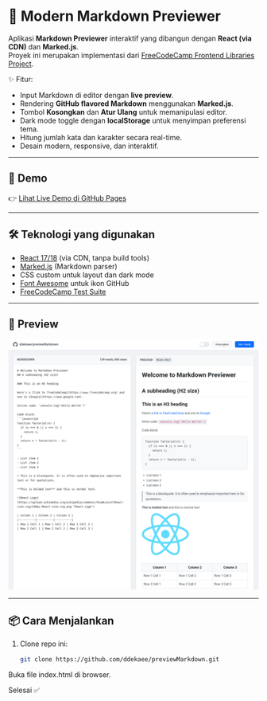 # 📝 Modern Markdown Previewer

Aplikasi **Markdown Previewer** interaktif yang dibangun dengan **React (via CDN)** dan **Marked.js**.  
Proyek ini merupakan implementasi dari [FreeCodeCamp Frontend Libraries Project](https://www.freecodecamp.org/learn/front-end-development-libraries/#front-end-development-libraries-projects).

✨ Fitur:
- Input Markdown di editor dengan **live preview**.
- Rendering **GitHub flavored Markdown** menggunakan **Marked.js**.
- Tombol **Kosongkan** dan **Atur Ulang** untuk memanipulasi editor.
- Dark mode toggle dengan **localStorage** untuk menyimpan preferensi tema.
- Hitung jumlah kata dan karakter secara real-time.
- Desain modern, responsive, dan interaktif.

---

## 🚀 Demo
👉 [Lihat Live Demo di GitHub Pages](https://ddekaee.github.io/markdown-previewer/)  

---

## 🛠️ Teknologi yang digunakan
- [React 17/18](https://react.dev/) (via CDN, tanpa build tools)
- [Marked.js](https://marked.js.org/) (Markdown parser)
- CSS custom untuk layout dan dark mode
- [Font Awesome](https://fontawesome.com/) untuk ikon GitHub
- [FreeCodeCamp Test Suite](https://cdn.freecodecamp.org/testable-projects-fcc/v1/bundle.js)

---

## 📸 Preview
![Preview Screenshot](assets/preview.png)

---

## 📦 Cara Menjalankan
1. Clone repo ini:
   ```bash
   git clone https://github.com/ddekaee/previewMarkdown.git
Buka file index.html di browser.

Selesai ✅
